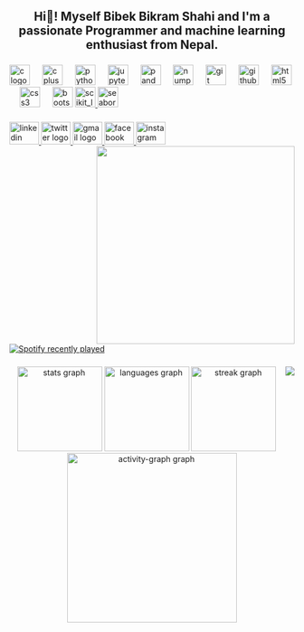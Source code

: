 <h2 align="center">Hi👋! Myself Bibek Bikram Shahi and I'm a passionate Programmer and machine learning enthusiast from Nepal. </h2>

###

<div align="left">
  <img src="https://cdn.jsdelivr.net/gh/devicons/devicon/icons/c/c-original.svg" height="36" alt="c logo"  />
  <img width="14" />
  <img src="https://cdn.jsdelivr.net/gh/devicons/devicon/icons/cplusplus/cplusplus-original.svg" height="36" alt="cplusplus logo"  />
  <img width="14" />
  <img src="https://cdn.jsdelivr.net/gh/devicons/devicon/icons/python/python-original.svg" height="36" alt="python logo"  />
  <img width="14" />
  <img src="https://cdn.simpleicons.org/jupyter/F37626" height="36" alt="jupyter logo"  />
  <img width="14" />
  <img src="https://cdn.jsdelivr.net/gh/devicons/devicon/icons/pandas/pandas-original.svg" height="36" alt="pandas logo"  />
  <img width="14" />
  <img src="https://cdn.jsdelivr.net/gh/devicons/devicon/icons/numpy/numpy-original.svg" height="36" alt="numpy logo"  />
  <img width="14" />
  <img src="https://skillicons.dev/icons?i=git" height="36" alt="git logo"  />
  <img width="14" />
  <img src="https://skillicons.dev/icons?i=github" height="36" alt="github logo"  />
  <img width="14" />
  <img src="https://cdn.simpleicons.org/html5/E34F26" height="36" alt="html5 logo"  />
  <img width="14" />
  <img src="https://cdn.simpleicons.org/css3/1572B6" height="36" alt="css3 logo"  />
  <img width="14" />
  <img src="https://cdn.jsdelivr.net/gh/devicons/devicon/icons/bootstrap/bootstrap-original.svg" height="36" alt="bootstrap logo"  />
  <a href="https://scikit-learn.org/" target="_blank" rel="noreferrer"> <img src="https://upload.wikimedia.org/wikipedia/commons/0/05/Scikit_learn_logo_small.svg" alt="scikit_learn"  height="36"/> </a> <a href="https://seaborn.pydata.org/" target="_blank" rel="noreferrer"> <img src="https://seaborn.pydata.org/_images/logo-mark-lightbg.svg" alt="seaborn"  height="36"/> </a> 
</div>

###

<div align="left">
  <a href="https://www.linkedin.com/in/bibekbikramshahi/" target="_blank">
    <img src="https://raw.githubusercontent.com/maurodesouza/profile-readme-generator/master/src/assets/icons/social/linkedin/default.svg" width="52" height="40" alt="linkedin logo"  />
  </a>
  <a href="https://x.com/Bibekbikram123" target="_blank">
    <img src="https://raw.githubusercontent.com/maurodesouza/profile-readme-generator/master/src/assets/icons/social/twitter/default.svg" width="52" height="40" alt="twitter logo"  />
  </a>
  <a href="bibekbikramshahi6666@gmail.com " target="_blank">
    <img src="https://raw.githubusercontent.com/maurodesouza/profile-readme-generator/master/src/assets/icons/social/gmail/default.svg" width="52" height="40" alt="gmail logo"  />
  </a>
  <a href="https://www.facebook.com/bibek.bikramshahi" target="_blank">
    <img src="https://raw.githubusercontent.com/maurodesouza/profile-readme-generator/master/src/assets/icons/social/facebook/default.svg" width="52" height="40" alt="facebook logo"  />
  </a>
  <a href="https://www.instagram.com/bibek_b_shahi/" target="_blank">
    <img src="https://raw.githubusercontent.com/maurodesouza/profile-readme-generator/master/src/assets/icons/social/instagram/default.svg" width="52" height="40" alt="instagram logo"  />
  </a>
</div>
<img align="right" height="350" src="https://user-images.githubusercontent.com/74038190/221352989-518609ab-b4d1-459e-929f-a08cd2bd9b3c.gif"  />

###

<div align="left">
  <a href="https://open.spotify.com/user/312lvj4pdxndzjlz2fguuf7dystm">
    <img src="https://spotify-recently-played-readme.vercel.app/api?user=312lvj4pdxndzjlz2fguuf7dystm&count=5" alt="Spotify recently played"  />
  </a>
</div>

###

###

<img align="right" src="https://visitor-badge.laobi.icu/badge?page_id=ChiefBibek.ChiefBibek&left_color=darkred&right_color=black"  />

###

<div align="center">
  <img src="https://github-readme-stats.vercel.app/api?username=ChiefBibek&hide_title=true&hide_rank=false&show_icons=true&include_all_commits=true&count_private=true&disable_animations=false&theme=radical&locale=en&hide_border=true&order=1" height="150" alt="stats graph"  />
  <img src="https://github-readme-stats.vercel.app/api/top-langs?username=ChiefBibek&locale=en&hide_title=true&layout=compact&card_width=320&langs_count=7&theme=radical&hide_border=true&order=2" height="150" alt="languages graph"  />
  <img src="https://streak-stats.demolab.com?user=ChiefBibek&locale=en&mode=daily&theme=radical&hide_border=true&border_radius=5&order=3" height="150" alt="streak graph"  />
<!--   <img src="https://github-profile-trophy.vercel.app?username=ChiefBibek&theme=radical&column=-1&row=1&margin-w=8&margin-h=9&no-bg=true&no-frame=true&order=4" height="150" alt="trophy graph"  /> -->
  <img src="https://github-readme-activity-graph.vercel.app/graph?username=ChiefBibek&radius=16&theme=redical&area=true&order=5&hide_border=true&hide_title=true" height="300" alt="activity-graph graph"  />
</div>

###


